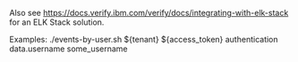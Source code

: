 Also see https://docs.verify.ibm.com/verify/docs/integrating-with-elk-stack for an ELK Stack solution.

Examples:
./events-by-user.sh  ${tenant} ${access_token} authentication data.username some_username

